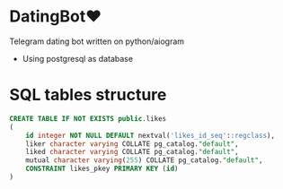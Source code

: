 # DatingBot❤️
Telegram dating bot written on python/aiogram
- Using postgresql as database

# SQL tables structure

```sql
CREATE TABLE IF NOT EXISTS public.likes
(
    id integer NOT NULL DEFAULT nextval('likes_id_seq'::regclass),
    liker character varying COLLATE pg_catalog."default",
    liked character varying COLLATE pg_catalog."default",
    mutual character varying(255) COLLATE pg_catalog."default",
    CONSTRAINT likes_pkey PRIMARY KEY (id)
)
```
